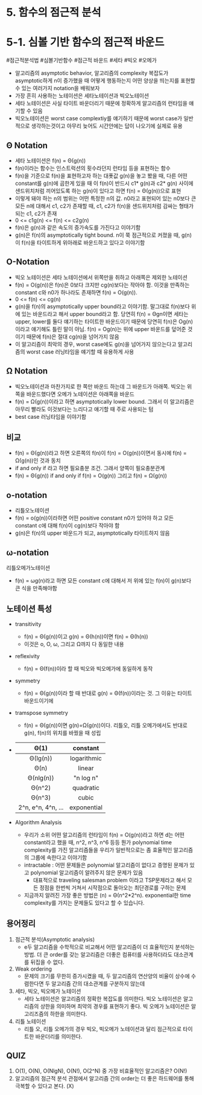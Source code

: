 # 5. 함수의 점근적 분석

# 5-1. 심볼 기반 함수의 점근적 바운드

#점근적분석법 #심볼기반함수 #점근적 바운드 #세타 #빅오 #오메가

- 알고리즘의 asymptotic behavior, 알고리즘의 complexity 복잡도가 asymptotic하게 n이 증가했을 때 어떻게 행동하는지 어떤 양상을 띄는지를 표현할 수 있는 여러가지 notation을 배워보자
- 가장 흔히 사용하는 노테이션은 세타노테이션과 빅오노테이션
- 세타 노테이션은 사실 타이트 바운더리기 때문에 정확하게 알고리즘의 런타임을 얘기할 수 있음
- 빅오노테이션은 worst case complextiy를 얘기하기 때문에 worst case가 일반적으로 생각하는것이고 아무리 늦어도 시간안에는 답이 나오기에 실제로 유용





## Θ Notation

- 세타 노테이션은 f(n) = Θ(g(n))
- f(n)이라는 함수는 인스트럭션의 횟수라던지 런타임 등을 표현하는 함수
- f(n)을 기준으로 f(n)을 표현하고자 하는 대푯값 g(n)을 놓고 봤을 때, 다른 어떤 constant를 g(n)에 곱한게 있을 때 이 f(n)이 반드시 c1* g(n)과 c2* g(n) 사이에 샌드위치처럼 끼어있도록 하는 g(n)이 있다고 하면 f(n) = Θ(g(n))으로 표현
- 이렇게 돼야 하는 n의 범위는 어떤 특정한 n의 값. n0라고 표현되어 있는 n0보다 큰 모든 n에 대해서 c1, c2가 존재할 때, c1, c2가 f(n)을 샌드위치처럼 감싸는 형태가 되는 c1, c2가 존재
- 0 <= c1g(n) <= f(n) <= c2g(n)
- f(n)은 g(n)과 같은 속도의 증가속도를 가진다고 이야기함
- g(n)은 f(n)의 asymptotically tight bound. n이 쭉 점근적으로 커졌을 때, g(n)이 f(n)을 타이트하게 위아래로 바운드하고 있다고 이야기함



## O-Notation

- 빅오 노테이션은 세타 노테이션에서 위쪽만을 취하고 아래쪽은 제외한 노테이션
- f(n) = O(g(n))은 f(n)은 0보다 크지만 cg(n)보다는 작아야 함. 이것을 만족하는 constant c와 n0가 하나라도 존재하면 f(n) = O(g(n)).
- 0 <= f(n) <= cg(n)
- g(n)을 f(n)의 asymptotically upper bound라고 이야기함. 말그대로 f(n)보다 위에 있는 바운드라고 해서 upper bound라고 함. 당연히 f(n) = Θgn이면 세타는 upper, lower를 둘다 얘기하는 타이트한 바운드이기 때문에 당연히 f(n)은 Og(n)이라고 얘기해도 틀린 말이 아님. f(n) = Og(n)는 위에 upper 바운드를 덮어준 것이기 때문에 f(n)은 절대 cg(n)을 넘어가지 않음
- 이 알고리즘이 최악의 경우, worst case에도 g(n)을 넘어가지 않으는다고 알고리즘의 worst case 러닝타임을 얘기할 때 유용하게 사용



##  Ω Notation

- 빅오노테이션과 마찬가지로 한 쪽만 바운드 하는데 그 바운드가 아래쪽. 빅오는 위쪽을 바운드했다면 오메가 노테이션은 아래쪽을 바운드
- f(n) = Ω(g(n))이라고 하면 asymptotically lower bound. 그래서 이 알고리즘은 아무리 빨라도 이것보다는 느리다고 얘기할 때 주로 사용되는 텀
- best case 러닝타임을 이야기함



## 비교

- f(n) = Θ(g(n))라고 하면 오른쪽의 f(n)이  f(n) = O(g(n))이면서 동시에 f(n) = Ω(g(n))인 것과 동치
- if and only if 라고 하면 필요충분 조건. 그래서 양쪽이 필요충분관계
- f(n) = Θ(g(n)) if and only if f(n) = O(g(n)) 그리고  f(n) = Ω(g(n))



## o-notation

- 리틀오노테이션
-  f(n) = o(g(n))이라하면 어떤 positive constant n0가 있어야 하고 모든 constant c에 대해 f(n)이 cg(n)보다 작아야 함
- g(n)은 f(n)의 upper 바운드가 되고, asymptotically 타이트하지 않음 



## ω-notation

리틀오메가노테이션

- f(n) = ωg(n)라고 하면 모든 constant c에 대해서 저 위에 있는 f(n)이 g(n)보다 큰 식을 만족해야함



## 노테이션 특성

- transitivity
  - f(n) = Θ(g(n))이고 g(n) = Θ(h(n))이면 f(n) = Θ(h(n))
  - 이것은 o, O, ω, 그리고 Ω까지 다 동일한 내용
- reflexivity
  - f(n) = Θ(f(n))이라 할 때 빅오와 빅오메가에 동일하게 동작
- symmetry
  - f(n) = Θ(g(n))이라 할 때 반대로 g(n) = Θ(f(n))이라는 것. 그 이유는 타이트 바운드이기에
- tramspose symmetry
  - f(n) = Θ(g(n))이면 g(n)=Ω(g(n))이다. 리틀오, 리틀 오메가에서도 반대로 g(n), f(n)의 위치를 바꿨을 때 성립

- |        Θ(1)        |  constant   |
  | :----------------: | :---------: |
  |      Θ(lg(n))      | logarithmic |
  |        Θ(n)        |   linear    |
  |     Θ(nlg(n))      |  "n log n"  |
  |       Θ(n^2)       |  quadratic  |
  |       Θ(n^3)       |    cubic    |
  | 2^n, e^n, 4^n, ... | exponential |

  

- Algorithm Analysis

  - 우리가 소위 어떤 알고리즘의 런타임이 f(n) = O(g(n))라고 하면 d는 어떤 constant라고 했을 때, n^2, n^3, n^6 등등 뭔가 polynomial time complexity를 가진 알고리즘들을 우리가 일반적으로는 좀 효율적인 알고리즘의 그룹에 속한다고 이야기함
  - intractable : 어떤 문제들은 polynomial 알고리즘이 없다고 증명된 문제가 있고 polynomial 알고리즘이 알려주지 않은 문제가 있음
    - 대표적으로 traveling salesman problem 이라고 TSP문제라고 해서 모든 정점을 한번씩 거쳐서 시작점으로 돌아오는 최단경로를 구하는 문제
  - 지금까지 알려진 가장 좋은 방법은 (n) = Θ(n^2*2^n). exponential한 time complexity를 가지는 문제들도 있다고 할 수 있습니다.

  

## 용어정리

1. 점근적 분석(Asymptotic analysis)
   - e두 알고리즘을 수학적으로 비교해서 어떤 알고리즘이 더 효율적인지 분석하는 방법. 더 큰 order를 갖는 알고리즘은 더좋은 컴퓨터를 사용하더라도 대소관계를 뒤집을 수 없다.
2. Weak ordering
   - 문제의 크기를 무한히 증가시켰을 때, 두 알고리즘의 연산양의 비율이 상수에 수렴한다면 두 알고리즘 간의 대소관계를 구분하지 않는데
3. 세타, 빅오, 빅오메가 노테이션
   - 세타 노테이션은 알고리즘의 정확한 복잡도를 의미한다. 빅오 노테이션은 알고리즘의 상한을 의미하며 최약의 경우를 표현하기 좋다. 빅 오메가 노테이션은 알고리즈즘의 하한을 의미한다.
4. 리틀 노테이션 
   - 리틀 오, 리틀 오메가의 경우 빅오, 빅오메가 노테이션과 달리 점근적으로 타이트한 바운더리를 의미한다.



## QUIZ

1. O(1), O(N), O(NlgN), O(N!), O(2^N)  중 가장 비효율적인 알고리즘은?  O(N!) 
2. 알고리즘의 점근적 분석 관점에서 알고리즘 간의 order는 더 좋은 하드웨어를 통해 극복할 수 있다고 본다. (X)